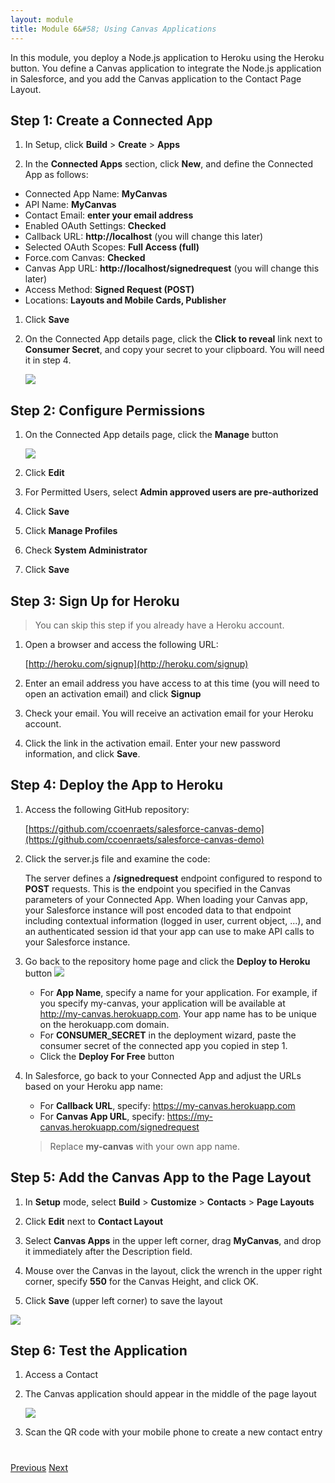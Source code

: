 ```yaml
---
layout: module
title: Module 6&#58; Using Canvas Applications
---
```

In this module, you deploy a Node.js application to Heroku using the Heroku button. You define a Canvas application to integrate the Node.js application in Salesforce, and you add the Canvas application to the Contact Page Layout.

## Step 1: Create a Connected App

1. In Setup, click **Build** > **Create** > **Apps**

1. In the **Connected Apps** section, click **New**, and define the Connected App as follows:
  - Connected App Name: **MyCanvas**
  - API Name: **MyCanvas**
  - Contact Email: **enter your email address**
  - Enabled OAuth Settings: **Checked**
  - Callback URL: **http://localhost** (you will change this later)
  - Selected OAuth Scopes: **Full Access (full)**
  - Force.com Canvas: **Checked**
  - Canvas App URL: **http://localhost/signedrequest** (you will change this later)
  - Access Method: **Signed Request (POST)**
  - Locations: **Layouts and Mobile Cards, Publisher**

1. Click **Save**

1. On the Connected App details page, click the **Click to reveal** link next to **Consumer Secret**, and copy your secret to your clipboard. You will need it in step 4.

    ![](images/reveal_secret.png)


## Step 2: Configure Permissions

1. On the Connected App details page, click the **Manage** button

    ![](images/manage_canvas.png)

1. Click **Edit**

1. For Permitted Users, select **Admin approved users are pre-authorized**

1. Click **Save**

1. Click **Manage Profiles**

1. Check **System Administrator**

1. Click **Save**


## Step 3: Sign Up for Heroku

> You can skip this step if you already have a Heroku account.

1. Open a browser and access the following URL: 

    [http://heroku.com/signup](http://heroku.com/signup)

1. Enter an email address you have access to at this time (you will need to open an activation email) and click **Signup**

1. Check your email. You will receive an activation email for your Heroku account.

1. Click the link in the activation email. Enter your new password information, and click **Save**.


## Step 4: Deploy the App to Heroku

1. Access the following GitHub repository:

    [https://github.com/ccoenraets/salesforce-canvas-demo](https://github.com/ccoenraets/salesforce-canvas-demo)

1. Click the server.js file and examine the code:

    The server defines a **/signedrequest** endpoint configured to respond to **POST** requests. This is the endpoint you specified in the Canvas parameters of your Connected App. When loading your Canvas app, your Salesforce instance will post encoded data to that endpoint including contextual information (logged in user, current object, ...), and an authenticated session id that your app can use to make API calls to your Salesforce instance. 
    
1. Go back to the repository home page and click the **Deploy to Heroku** button
    ![](images/heroku_deploy.png)
    - For **App Name**, specify a name for your application. For example, if you specify my-canvas, your application will be available at http://my-canvas.herokuapp.com. Your app name has to be unique on the herokuapp.com domain.
    - For **CONSUMER_SECRET** in the deployment wizard, paste the consumer secret of the connected app you copied in step 1.
    - Click the **Deploy For Free** button

1. In Salesforce, go back to your Connected App and adjust the URLs based on your Heroku app name:
     - For **Callback URL**, specify: https://my-canvas.herokuapp.com
     - For **Canvas App URL**, specify: https://my-canvas.herokuapp.com/signedrequest
     
     > Replace **my-canvas** with your own app name.

     
## Step 5: Add the Canvas App to the Page Layout

1. In **Setup** mode, select **Build** > **Customize** > **Contacts** > **Page Layouts**

1. Click **Edit** next to **Contact Layout**

1. Select **Canvas Apps** in the upper left corner, drag **MyCanvas**, and drop it immediately after the Description field.

1. Mouse over the Canvas in the layout, click the wrench in the upper right corner, specify **550** for the Canvas Height, and click OK.

1. Click **Save** (upper left corner) to save the layout

![](images/canvas_page_layout.png)


## Step 6: Test the Application

1. Access a Contact

1. The Canvas application should appear in the middle of the page layout

    ![](images/canvas.png)
    
1. Scan the QR code with your mobile phone to create a new contact entry


<div class="row" style="margin-top:40px;">
<div class="col-sm-12">
<a href="Using-Static-Resources.html" class="btn btn-default"><i class="glyphicon glyphicon-chevron-left"></i> Previous</a>
<a href="Testing.html" class="btn btn-default pull-right">Next <i class="glyphicon glyphicon-chevron-right"></i></a>
</div>
</div>
